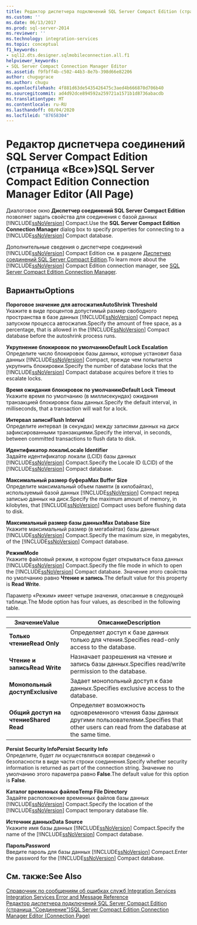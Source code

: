```yaml
---
title: Редактор диспетчера подключений SQL Server Compact Edition (страница «все») | Документация Майкрософт
ms.custom: ''
ms.date: 06/13/2017
ms.prod: sql-server-2014
ms.reviewer: ''
ms.technology: integration-services
ms.topic: conceptual
f1_keywords:
- sql12.dts.designer.sqlmobileconnection.all.f1
helpviewer_keywords:
- SQL Server Compact Connection Manager Editor
ms.assetid: f9fbff4b-c502-44b3-8e7b-398d66e82206
author: chugugrace
ms.author: chugu
ms.openlocfilehash: 4f881d63de5435426475c3aed4b666870d706b40
ms.sourcegitcommit: ad4d92dce894592a259721a1571b1d8736abacdb
ms.translationtype: MT
ms.contentlocale: ru-RU
ms.lasthandoff: 08/04/2020
ms.locfileid: "87658304"
---
```

# <a name="sql-server-compact-edition-connection-manager-editor-all-page"></a><span data-ttu-id="c0680-102">Редактор диспетчера соединений SQL Server Compact Edition (страница «Все»)</span><span class="sxs-lookup"><span data-stu-id="c0680-102">SQL Server Compact Edition Connection Manager Editor (All Page)</span></span>
  <span data-ttu-id="c0680-103">Диалоговое окно **Диспетчер соединений SQL Server Compact Edition** позволяет задать свойства для соединения с базой данных [!INCLUDE[ssNoVersion](../includes/ssnoversion-md.md)] Compact.</span><span class="sxs-lookup"><span data-stu-id="c0680-103">Use the **SQL Server Compact Edition Connection Manager** dialog box to specify properties for connecting to a [!INCLUDE[ssNoVersion](../includes/ssnoversion-md.md)] Compact database.</span></span>  
  
 <span data-ttu-id="c0680-104">Дополнительные сведения о диспетчере соединений [!INCLUDE[ssNoVersion](../includes/ssnoversion-md.md)] Compact Edition см. в разделе [Диспетчер соединений SQL Server Compact Edition](connection-manager/sql-server-compact-edition-connection-manager.md).</span><span class="sxs-lookup"><span data-stu-id="c0680-104">To learn more about the [!INCLUDE[ssNoVersion](../includes/ssnoversion-md.md)] Compact Edition connection manager, see [SQL Server Compact Edition Connection Manager](connection-manager/sql-server-compact-edition-connection-manager.md).</span></span>  
  
## <a name="options"></a><span data-ttu-id="c0680-105">Варианты</span><span class="sxs-lookup"><span data-stu-id="c0680-105">Options</span></span>  
 <span data-ttu-id="c0680-106">**Пороговое значение для автосжатия**</span><span class="sxs-lookup"><span data-stu-id="c0680-106">**AutoShrink Threshold**</span></span>  
 <span data-ttu-id="c0680-107">Укажите в виде процентов допустимый размер свободного пространства в базе данных [!INCLUDE[ssNoVersion](../includes/ssnoversion-md.md)] Compact перед запуском процесса автосжатия.</span><span class="sxs-lookup"><span data-stu-id="c0680-107">Specify the amount of free space, as a percentage, that is allowed in the [!INCLUDE[ssNoVersion](../includes/ssnoversion-md.md)] Compact database before the autoshrink process runs.</span></span>  
  
 <span data-ttu-id="c0680-108">**Укрупнение блокировок по умолчанию**</span><span class="sxs-lookup"><span data-stu-id="c0680-108">**Default Lock Escalation**</span></span>  
 <span data-ttu-id="c0680-109">Определите число блокировок базы данных, которые установит база данных [!INCLUDE[ssNoVersion](../includes/ssnoversion-md.md)] Compact, прежде чем попытается укрупнить блокировки.</span><span class="sxs-lookup"><span data-stu-id="c0680-109">Specify the number of database locks that the [!INCLUDE[ssNoVersion](../includes/ssnoversion-md.md)] Compact database acquires before it tries to escalate locks.</span></span>  
  
 <span data-ttu-id="c0680-110">**Время ожидания блокировок по умолчанию**</span><span class="sxs-lookup"><span data-stu-id="c0680-110">**Default Lock Timeout**</span></span>  
 <span data-ttu-id="c0680-111">Укажите время по умолчанию (в миллисекундах) ожидания транзакцией блокировок базы данных.</span><span class="sxs-lookup"><span data-stu-id="c0680-111">Specify the default interval, in milliseconds, that a transaction will wait for a lock.</span></span>  
  
 <span data-ttu-id="c0680-112">**Интервал записи**</span><span class="sxs-lookup"><span data-stu-id="c0680-112">**Flush Interval**</span></span>  
 <span data-ttu-id="c0680-113">Определите интервал (в секундах) между записями данных на диск зафиксированными транзакциями.</span><span class="sxs-lookup"><span data-stu-id="c0680-113">Specify the interval, in seconds, between committed transactions to flush data to disk.</span></span>  
  
 <span data-ttu-id="c0680-114">**Идентификатор локали**</span><span class="sxs-lookup"><span data-stu-id="c0680-114">**Locale Identifier**</span></span>  
 <span data-ttu-id="c0680-115">Задайте идентификатор локали (LCID) базы данных [!INCLUDE[ssNoVersion](../includes/ssnoversion-md.md)] Compact.</span><span class="sxs-lookup"><span data-stu-id="c0680-115">Specify the Locale ID (LCID) of the [!INCLUDE[ssNoVersion](../includes/ssnoversion-md.md)] Compact database.</span></span>  
  
 <span data-ttu-id="c0680-116">**Максимальный размер буфера**</span><span class="sxs-lookup"><span data-stu-id="c0680-116">**Max Buffer Size**</span></span>  
 <span data-ttu-id="c0680-117">Определите максимальный объем памяти (в килобайтах), используемый базой данных [!INCLUDE[ssNoVersion](../includes/ssnoversion-md.md)] Compact перед записью данных на диск.</span><span class="sxs-lookup"><span data-stu-id="c0680-117">Specify the maximum amount of memory, in kilobytes, that [!INCLUDE[ssNoVersion](../includes/ssnoversion-md.md)] Compact uses before flushing data to disk.</span></span>  
  
 <span data-ttu-id="c0680-118">**Максимальный размер базы данных**</span><span class="sxs-lookup"><span data-stu-id="c0680-118">**Max Database Size**</span></span>  
 <span data-ttu-id="c0680-119">Укажите максимальный размер (в мегабайтах) базы данных [!INCLUDE[ssNoVersion](../includes/ssnoversion-md.md)] Compact.</span><span class="sxs-lookup"><span data-stu-id="c0680-119">Specify the maximum size, in megabytes, of the [!INCLUDE[ssNoVersion](../includes/ssnoversion-md.md)] Compact database.</span></span>  
  
 <span data-ttu-id="c0680-120">**Режим**</span><span class="sxs-lookup"><span data-stu-id="c0680-120">**Mode**</span></span>  
 <span data-ttu-id="c0680-121">Укажите файловый режим, в котором будет открываться база данных [!INCLUDE[ssNoVersion](../includes/ssnoversion-md.md)] Compact.</span><span class="sxs-lookup"><span data-stu-id="c0680-121">Specify the file mode in which to open the [!INCLUDE[ssNoVersion](../includes/ssnoversion-md.md)] Compact database.</span></span> <span data-ttu-id="c0680-122">Значение этого свойства по умолчанию равно **Чтение и запись**.</span><span class="sxs-lookup"><span data-stu-id="c0680-122">The default value for this property is **Read Write**.</span></span>  
  
 <span data-ttu-id="c0680-123">Параметр «Режим» имеет четыре значения, описанные в следующей таблице.</span><span class="sxs-lookup"><span data-stu-id="c0680-123">The Mode option has four values, as described in the following table.</span></span>  
  
|<span data-ttu-id="c0680-124">Значение</span><span class="sxs-lookup"><span data-stu-id="c0680-124">Value</span></span>|<span data-ttu-id="c0680-125">Описание</span><span class="sxs-lookup"><span data-stu-id="c0680-125">Description</span></span>|  
|-----------|-----------------|  
|<span data-ttu-id="c0680-126">**Только чтение**</span><span class="sxs-lookup"><span data-stu-id="c0680-126">**Read Only**</span></span>|<span data-ttu-id="c0680-127">Определяет доступ к базе данных только для чтения.</span><span class="sxs-lookup"><span data-stu-id="c0680-127">Specifies read-only access to the database.</span></span>|  
|<span data-ttu-id="c0680-128">**Чтение и запись**</span><span class="sxs-lookup"><span data-stu-id="c0680-128">**Read Write**</span></span>|<span data-ttu-id="c0680-129">Назначает разрешения на чтение и запись базы данных.</span><span class="sxs-lookup"><span data-stu-id="c0680-129">Specifies read/write permission to the database.</span></span>|  
|<span data-ttu-id="c0680-130">**Монопольный доступ**</span><span class="sxs-lookup"><span data-stu-id="c0680-130">**Exclusive**</span></span>|<span data-ttu-id="c0680-131">Задает монопольный доступ к базе данных.</span><span class="sxs-lookup"><span data-stu-id="c0680-131">Specifies exclusive access to the database.</span></span>|  
|<span data-ttu-id="c0680-132">**Общий доступ на чтение**</span><span class="sxs-lookup"><span data-stu-id="c0680-132">**Shared Read**</span></span>|<span data-ttu-id="c0680-133">Определяет возможность одновременного чтения базы данных другими пользователями.</span><span class="sxs-lookup"><span data-stu-id="c0680-133">Specifies that other users can read from the database at the same time.</span></span>|  
  
 <span data-ttu-id="c0680-134">**Persist Security Info**</span><span class="sxs-lookup"><span data-stu-id="c0680-134">**Persist Security Info**</span></span>  
 <span data-ttu-id="c0680-135">Определите, будет ли осуществляться возврат сведений о безопасности в виде части строки соединения.</span><span class="sxs-lookup"><span data-stu-id="c0680-135">Specify whether security information is returned as part of the connection string.</span></span> <span data-ttu-id="c0680-136">Значение по умолчанию этого параметра равно **False**.</span><span class="sxs-lookup"><span data-stu-id="c0680-136">The default value for this option is **False**.</span></span>  
  
 <span data-ttu-id="c0680-137">**Каталог временных файлов**</span><span class="sxs-lookup"><span data-stu-id="c0680-137">**Temp File Directory**</span></span>  
 <span data-ttu-id="c0680-138">Задайте расположение временных файлов базы данных [!INCLUDE[ssNoVersion](../includes/ssnoversion-md.md)] Compact.</span><span class="sxs-lookup"><span data-stu-id="c0680-138">Specify the location of the [!INCLUDE[ssNoVersion](../includes/ssnoversion-md.md)] Compact temporary database file.</span></span>  
  
 <span data-ttu-id="c0680-139">**Источник данных**</span><span class="sxs-lookup"><span data-stu-id="c0680-139">**Data Source**</span></span>  
 <span data-ttu-id="c0680-140">Укажите имя базы данных [!INCLUDE[ssNoVersion](../includes/ssnoversion-md.md)] Compact.</span><span class="sxs-lookup"><span data-stu-id="c0680-140">Specify the name of the [!INCLUDE[ssNoVersion](../includes/ssnoversion-md.md)] Compact database.</span></span>  
  
 <span data-ttu-id="c0680-141">**Пароль**</span><span class="sxs-lookup"><span data-stu-id="c0680-141">**Password**</span></span>  
 <span data-ttu-id="c0680-142">Введите пароль для базы данных [!INCLUDE[ssNoVersion](../includes/ssnoversion-md.md)] Compact.</span><span class="sxs-lookup"><span data-stu-id="c0680-142">Enter the password for the [!INCLUDE[ssNoVersion](../includes/ssnoversion-md.md)] Compact database.</span></span>  
  
## <a name="see-also"></a><span data-ttu-id="c0680-143">См. также:</span><span class="sxs-lookup"><span data-stu-id="c0680-143">See Also</span></span>  
 <span data-ttu-id="c0680-144">[Справочник по сообщениям об ошибках служб Integration Services](../../2014/integration-services/integration-services-error-and-message-reference.md) </span><span class="sxs-lookup"><span data-stu-id="c0680-144">[Integration Services Error and Message Reference](../../2014/integration-services/integration-services-error-and-message-reference.md) </span></span>  
 [<span data-ttu-id="c0680-145">Редактор диспетчера подключений SQL Server Compact Edition (страница "Соединение")</span><span class="sxs-lookup"><span data-stu-id="c0680-145">SQL Server Compact Edition Connection Manager Editor &#40;Connection Page&#41;</span></span>](../../2014/integration-services/sql-server-compact-edition-connection-manager-editor-connection-page.md)  
  
  
